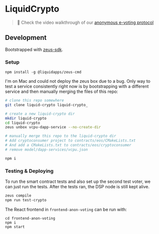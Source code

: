 # LiquidCrypto

> 🎥 Check the video walkthrough of our [anonymous e-voting protocol](https://streamable.com/wiqgp)

## Development

Bootstrapped with [zeus-sdk](https://docs.liquidapps.io/en/stable/developers/zeus-getting-started.html).

### Setup

```
npm install -g @liquidapps/zeus-cmd
```

I'm on Mac and could not deploy the zeus box due to a bug.
Only way to test a service consistently right now is by bootstrapping with a different service and then manually merging the files of this repo:

```bash
# clone this repo somewhere
git clone liquid-crypto liquid-crypto_

# create a new liquid-crypto dir
mkdir liquid-crypto
cd liquid-crypto
zeus unbox vcpu-dapp-service --no-create-dir

# manually merge this repo to the liquid-crypto dir
# Add cryptoconsumer project to contracts/eos/CMakeLists.txt
# And add a CMakeLists.txt to contracts/eos/cryptoconsumer
# remove model/dapp-services/vcpu.json

npm i
```

### Testing & Deploying

To run the smart contract tests and also set up the second test voter, we can just run the tests.
After the tests ran, the DSP node is still kept alive.

```bash
zeus compile
npm run test-crypto
```


The React frontend in `frontend-anon-voting` can be run with:

```
cd frontend-anon-voting
npm i
npm start
```

